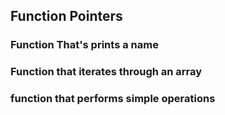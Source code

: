 ## Function Pointers
### Function That's prints a name
### Function that iterates through an array
### function that performs simple operations
